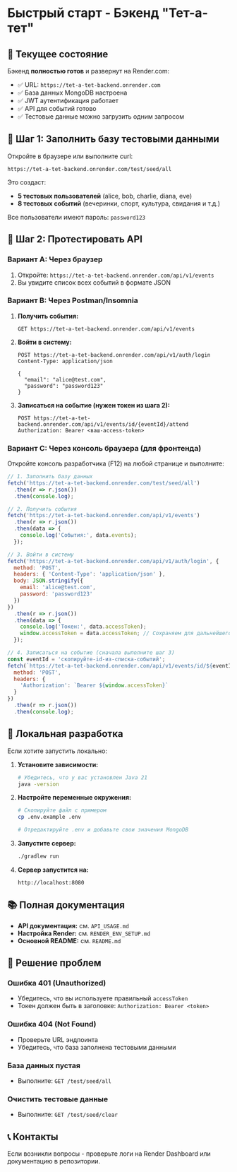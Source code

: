 # Быстрый старт - Бэкенд "Тет-а-тет"

## 🚀 Текущее состояние

Бэкенд **полностью готов** и развернут на Render.com:
- ✅ URL: `https://tet-a-tet-backend.onrender.com`
- ✅ База данных MongoDB настроена
- ✅ JWT аутентификация работает
- ✅ API для событий готово
- ✅ Тестовые данные можно загрузить одним запросом

## 📝 Шаг 1: Заполнить базу тестовыми данными

Откройте в браузере или выполните curl:

```
https://tet-a-tet-backend.onrender.com/test/seed/all
```

Это создаст:
- **5 тестовых пользователей** (alice, bob, charlie, diana, eve)
- **8 тестовых событий** (вечеринки, спорт, культура, свидания и т.д.)

Все пользователи имеют пароль: `password123`

## 📝 Шаг 2: Протестировать API

### Вариант A: Через браузер

1. Откройте: `https://tet-a-tet-backend.onrender.com/api/v1/events`
2. Вы увидите список всех событий в формате JSON

### Вариант B: Через Postman/Insomnia

1. **Получить события:**
   ```
   GET https://tet-a-tet-backend.onrender.com/api/v1/events
   ```

2. **Войти в систему:**
   ```
   POST https://tet-a-tet-backend.onrender.com/api/v1/auth/login
   Content-Type: application/json
   
   {
     "email": "alice@test.com",
     "password": "password123"
   }
   ```

3. **Записаться на событие (нужен токен из шага 2):**
   ```
   POST https://tet-a-tet-backend.onrender.com/api/v1/events/id/{eventId}/attend
   Authorization: Bearer <ваш-access-token>
   ```

### Вариант C: Через консоль браузера (для фронтенда)

Откройте консоль разработчика (F12) на любой странице и выполните:

```javascript
// 1. Заполнить базу данных
fetch('https://tet-a-tet-backend.onrender.com/test/seed/all')
  .then(r => r.json())
  .then(console.log);

// 2. Получить события
fetch('https://tet-a-tet-backend.onrender.com/api/v1/events')
  .then(r => r.json())
  .then(data => {
    console.log('События:', data.events);
  });

// 3. Войти в систему
fetch('https://tet-a-tet-backend.onrender.com/api/v1/auth/login', {
  method: 'POST',
  headers: { 'Content-Type': 'application/json' },
  body: JSON.stringify({
    email: 'alice@test.com',
    password: 'password123'
  })
})
  .then(r => r.json())
  .then(data => {
    console.log('Токен:', data.accessToken);
    window.accessToken = data.accessToken; // Сохраняем для дальнейшего использования
  });

// 4. Записаться на событие (сначала выполните шаг 3)
const eventId = 'скопируйте-id-из-списка-событий';
fetch(`https://tet-a-tet-backend.onrender.com/api/v1/events/id/${eventId}/attend`, {
  method: 'POST',
  headers: {
    'Authorization': `Bearer ${window.accessToken}`
  }
})
  .then(r => r.json())
  .then(console.log);
```

## 🔧 Локальная разработка

Если хотите запустить локально:

1. **Установите зависимости:**
   ```bash
   # Убедитесь, что у вас установлен Java 21
   java -version
   ```

2. **Настройте переменные окружения:**
   ```bash
   # Скопируйте файл с примером
   cp .env.example .env
   
   # Отредактируйте .env и добавьте свои значения MongoDB
   ```

3. **Запустите сервер:**
   ```bash
   ./gradlew run
   ```

4. **Сервер запустится на:**
   ```
   http://localhost:8080
   ```

## 📚 Полная документация

- **API документация:** см. `API_USAGE.md`
- **Настройка Render:** см. `RENDER_ENV_SETUP.md`
- **Основной README:** см. `README.md`

## 🐛 Решение проблем

### Ошибка 401 (Unauthorized)
- Убедитесь, что вы используете правильный `accessToken`
- Токен должен быть в заголовке: `Authorization: Bearer <token>`

### Ошибка 404 (Not Found)
- Проверьте URL эндпоинта
- Убедитесь, что база заполнена тестовыми данными

### База данных пустая
- Выполните: `GET /test/seed/all`

### Очистить тестовые данные
- Выполните: `GET /test/seed/clear`

## 📞 Контакты

Если возникли вопросы - проверьте логи на Render Dashboard или документацию в репозитории.
